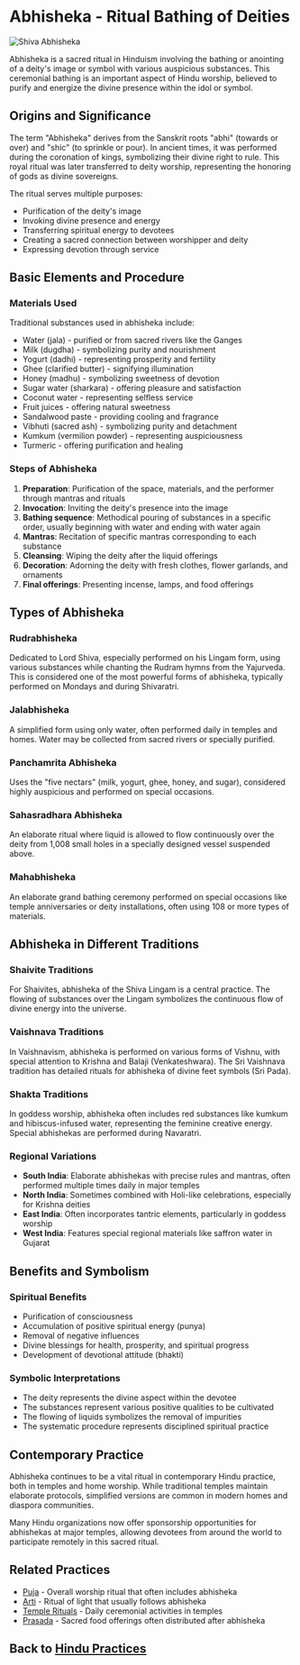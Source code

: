 # Abhisheka - Ritual Bathing of Deities

![Shiva Abhisheka](abhisheka_image.jpg)

Abhisheka is a sacred ritual in Hinduism involving the bathing or anointing of a deity's image or symbol with various auspicious substances. This ceremonial bathing is an important aspect of Hindu worship, believed to purify and energize the divine presence within the idol or symbol.

## Origins and Significance

The term "Abhisheka" derives from the Sanskrit roots "abhi" (towards or over) and "shic" (to sprinkle or pour). In ancient times, it was performed during the coronation of kings, symbolizing their divine right to rule. This royal ritual was later transferred to deity worship, representing the honoring of gods as divine sovereigns.

The ritual serves multiple purposes:
- Purification of the deity's image
- Invoking divine presence and energy
- Transferring spiritual energy to devotees
- Creating a sacred connection between worshipper and deity
- Expressing devotion through service

## Basic Elements and Procedure

### Materials Used

Traditional substances used in abhisheka include:
- Water (jala) - purified or from sacred rivers like the Ganges
- Milk (dugdha) - symbolizing purity and nourishment
- Yogurt (dadhi) - representing prosperity and fertility
- Ghee (clarified butter) - signifying illumination
- Honey (madhu) - symbolizing sweetness of devotion
- Sugar water (sharkara) - offering pleasure and satisfaction
- Coconut water - representing selfless service
- Fruit juices - offering natural sweetness
- Sandalwood paste - providing cooling and fragrance
- Vibhuti (sacred ash) - symbolizing purity and detachment
- Kumkum (vermilion powder) - representing auspiciousness
- Turmeric - offering purification and healing

### Steps of Abhisheka

1. **Preparation**: Purification of the space, materials, and the performer through mantras and rituals
2. **Invocation**: Inviting the deity's presence into the image
3. **Bathing sequence**: Methodical pouring of substances in a specific order, usually beginning with water and ending with water again
4. **Mantras**: Recitation of specific mantras corresponding to each substance
5. **Cleansing**: Wiping the deity after the liquid offerings
6. **Decoration**: Adorning the deity with fresh clothes, flower garlands, and ornaments
7. **Final offerings**: Presenting incense, lamps, and food offerings

## Types of Abhisheka

### Rudrabhisheka

Dedicated to Lord Shiva, especially performed on his Lingam form, using various substances while chanting the Rudram hymns from the Yajurveda. This is considered one of the most powerful forms of abhisheka, typically performed on Mondays and during Shivaratri.

### Jalabhisheka

A simplified form using only water, often performed daily in temples and homes. Water may be collected from sacred rivers or specially purified.

### Panchamrita Abhisheka

Uses the "five nectars" (milk, yogurt, ghee, honey, and sugar), considered highly auspicious and performed on special occasions.

### Sahasradhara Abhisheka

An elaborate ritual where liquid is allowed to flow continuously over the deity from 1,008 small holes in a specially designed vessel suspended above.

### Mahabhisheka

An elaborate grand bathing ceremony performed on special occasions like temple anniversaries or deity installations, often using 108 or more types of materials.

## Abhisheka in Different Traditions

### Shaivite Traditions

For Shaivites, abhisheka of the Shiva Lingam is a central practice. The flowing of substances over the Lingam symbolizes the continuous flow of divine energy into the universe.

### Vaishnava Traditions

In Vaishnavism, abhisheka is performed on various forms of Vishnu, with special attention to Krishna and Balaji (Venkateshwara). The Sri Vaishnava tradition has detailed rituals for abhisheka of divine feet symbols (Sri Pada).

### Shakta Traditions

In goddess worship, abhisheka often includes red substances like kumkum and hibiscus-infused water, representing the feminine creative energy. Special abhishekas are performed during Navaratri.

### Regional Variations

- **South India**: Elaborate abhishekas with precise rules and mantras, often performed multiple times daily in major temples
- **North India**: Sometimes combined with Holi-like celebrations, especially for Krishna deities
- **East India**: Often incorporates tantric elements, particularly in goddess worship
- **West India**: Features special regional materials like saffron water in Gujarat

## Benefits and Symbolism

### Spiritual Benefits

- Purification of consciousness
- Accumulation of positive spiritual energy (punya)
- Removal of negative influences
- Divine blessings for health, prosperity, and spiritual progress
- Development of devotional attitude (bhakti)

### Symbolic Interpretations

- The deity represents the divine aspect within the devotee
- The substances represent various positive qualities to be cultivated
- The flowing of liquids symbolizes the removal of impurities
- The systematic procedure represents disciplined spiritual practice

## Contemporary Practice

Abhisheka continues to be a vital ritual in contemporary Hindu practice, both in temples and home worship. While traditional temples maintain elaborate protocols, simplified versions are common in modern homes and diaspora communities.

Many Hindu organizations now offer sponsorship opportunities for abhishekas at major temples, allowing devotees from around the world to participate remotely in this sacred ritual.

## Related Practices

- [Puja](./puja.md) - Overall worship ritual that often includes abhisheka
- [Arti](./arti.md) - Ritual of light that usually follows abhisheka
- [Temple Rituals](./temple_rituals.md) - Daily ceremonial activities in temples
- [Prasada](./prasada.md) - Sacred food offerings often distributed after abhisheka

## Back to [Hindu Practices](./README.md)
